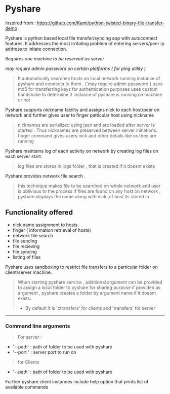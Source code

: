 Pyshare
=========

Inspired from : https://github.com/Kami/python-twisted-binary-file-transfer-demo

Pyshare is python based local file transfer/syncing app with autoconnect features.
It addresses the most irritating problem of entering servers/peer ip address to initate connection.

*Requires one machine to be reserved as server*

*may require admin password on certain platforms ( for ping utility )*

> It automatically searches hosts on local network running instance of pyshare and connects to them . ('may require admin password')
> uses md5 for transferring keys for authentication purposes
> uses custom handshake to determine if instance of pyshare is running on machine or not

Pyshare supports nickname facility and assigns nick to each host/peer on network and further gives user to finger patticular host using nickname
> nicknames are serialized using json and are loaded after server is started . 
> Thus nicknames are preserved between server initiations.
> finger command gives users nick and other details like os they are running


Pyshare maintains log of each activity on network by creating log files on each server start.
> log files are stores in logs folder , that is created if it doesnt exists

Pyshare provides network file search .
> this technique makes file to be searched on whole network and user is oblivious to the process
> if files are found on any host on network , pyshare displays the name along with nick ,of host its stored in .

## Functionality offered
* nick name assignment to hosts
* finger ( information retrieval of hosts)
* network file search
* file sending
* file recieving
* file syncing
* listing of files



Pyshare uses sandboxing to restrict file transfers to a particular folder on client/server machine.
> When starting pyshare service , additional argument can be provided to assign a local folder to pyshare for sharing purpose
> if provided as argument , pyshare creates a folder by  argument name if it doesnt exists.
> * By default it is 'ctransfers' for clients and 'transfers' for server

-----
### Command line arguments 
> For server :
* '--path' : path of folder to be used with pyshare
* '--port ' : server port to run on

> for Clients
* '--path' : path of folder to be used with pyshare

Further pyshare client instances include help option that prints list of available commands 
